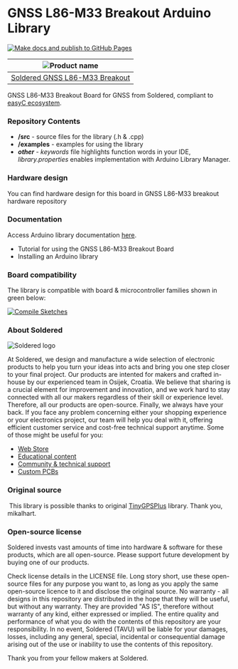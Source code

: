 # GNSS L86-M33 Breakout Arduino Library

[![Make docs and publish to GitHub Pages](https://github.com/e-radionicacom/Soldered-GNSS-L86-M33-Arduino-Library/actions/workflows/make_docs.yml/badge.svg?branch=dev)](https://github.com/e-radionicacom/Soldered-GNSS-L86-M33-Arduino-Library/actions/workflows/make_docs.yml)

| ![Product name](https://upload.wikimedia.org/wikipedia/commons/8/8f/Example_image.svg) |
| :---------------------------------------------------------------------------------------------: |
| [Soldered GNSS L86-M33 Breakout](https://www.solde.red/33320)                                                            |

GNSS L86-M33 Breakout Board for GNSS from Soldered, compliant to [easyC ecosystem](https://www.soldered.com/easyC). 

### Repository Contents
- **/src** - source files for the library (.h & .cpp)
- **/examples** - examples for using the library
- ***other*** - *keywords* file highlights function words in your IDE, *library.properties* enables implementation with Arduino Library Manager.

### Hardware design
You can find hardware design for this board in GNSS L86-M33 breakout hardware repository

### Documentation

Access Arduino library documentation [here](https://e-radionicacom.github.io/Soldered-GNSS-L86-M33-Arduino-Library/).

- Tutorial for using the GNSS L86-M33 Breakout Board
- Installing an Arduino library

### Board compatibility

The library is compatible with board & microcontroller families shown in green below: 

[![Compile Sketches](http://github-actions.40ants.com/e-radionicacom/Soldered-GNSS-L86-M33-Arduino-Library/matrix.svg?branch=dev&only=Compile%20Sketches)](https://github.com/e-radionicacom/Soldered-GNSS-L86-M33-Arduino-Library/actions/workflows/compile_test.yml)


### About Soldered
![Soldered logo](https://raw.githubusercontent.com/e-radionicacom/Soldered-Generic-Arduino-Library/dev/extras/Logo%20horizontal-2.svg)

At Soldered, we design and manufacture a wide selection of electronic products to help you turn your ideas into acts and bring you one step closer to your final project. Our products are intented for makers and crafted in-house by our experienced team in Osijek, Croatia. We believe that sharing is a crucial element for improvement and innovation, and we work hard to stay connected with all our makers regardless of their skill or experience level. Therefore, all our products are open-source. Finally, we always have your back. If you face any problem concerning either your shopping experience or your electronics project, our team will help you deal with it, offering efficient customer service and cost-free technical support anytime. Some of those might be useful for you:

- [Web Store](https://www.soldered.com)
- [Educational content](https://learn.soldered.com)
- [Community & technical support](https://community.soldered.com)
- [Custom PCBs](https://pcb.soldered.com)


### Original source
​
This library is possible thanks to original [TinyGPSPlus](https://github.com/mikalhart/TinyGPSPlus) library. Thank you, mikalhart. 


### Open-source license
Soldered invests vast amounts of time into hardware & software for these products, which are all open-source. Please support future development by buying one of our products. 

Check license details in the LICENSE file. Long story short, use these open-source files for any purpose you want to, as long as you apply the same open-source licence to it and disclose the original source. No warranty - all designs in this repository are distributed in the hope that they will be useful, but without any warranty. They are provided "AS IS", therefore without warranty of any kind, either expressed or implied. The entire quality and performance of what you do with the contents of this repository are your responsibility. In no event, Soldered (TAVU) will be liable for your damages, losses, including any general, special, incidental or consequential damage arising out of the use or inability to use the contents of this repository. 

Thank you from your fellow makers at Soldered.
